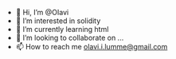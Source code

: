 - 👋 Hi, I’m @OIavi
- 👀 I’m interested in solidity
- 🌱 I’m currently learning html
- 💞️ I’m looking to collaborate on ...
- 📫 How to reach me olavi.i.lumme@gmail.com

<!---
OIavi/OIavi is a ✨ special ✨ repository because its `README.md` (this file) appears on your GitHub profile.
You can click the Preview link to take a look at your changes.
--->
